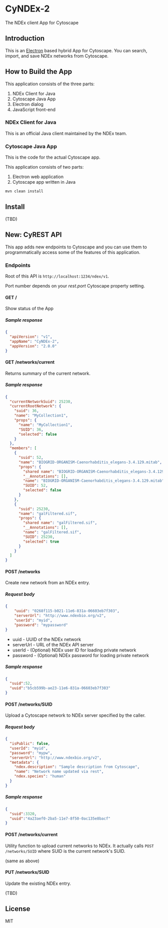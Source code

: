 # CyNDEx-2

The NDEx client App for Cytoscape

## Introduction
This is an [Electron](https://electron.atom.io/) based hybrid App for Cytoscape.  You can search, import, and save NDEx networks from Cytoscape.

## How to Build the App

This application consists of the three parts:

1. NDEx Client for Java
1. Cytoscape Java App
1. Electron dialog
1. JavaScript front-end

### NDEx Client for Java
This is an official Java client maintained by the NDEx team.

### Cytoscape Java App
This is the code for the actual Cytoscape app.


This application consists of two parts:

1. Electron web application
1. Cytoscape app written in Java

```bash
mvn clean install
```

## Install
(TBD)

## New: CyREST API
This app adds new endpoints to Cytoscape and you can use them to programmatically access some of the features of this application.

### Endpoints

Root of this API is ```http://localhost:1234/ndex/v1```.

Port number depends on your _rest.port_ Cytoscape property setting.

#### GET /
Show status of the App


##### Sample response
```json
{
  "apiVersion": "v1",
  "appName": "CyNDEx-2",
  "appVersion": "2.0.0"
}
```

#### GET /networks/current
Returns summary of the current network.

##### Sample response
```json
{
  "currentNetworkSuid": 25230,
  "currentRootNetwork": {
    "suid": 36,
    "name": "MyCollection1",
    "props": {
      "name": "MyCollection1",
      "SUID": 36,
      "selected": false
    }
  },
  "members": [
    {
      "suid": 52,
      "name": "BIOGRID-ORGANISM-Caenorhabditis_elegans-3.4.129.mitab",
      "props": {
        "shared name": "BIOGRID-ORGANISM-Caenorhabditis_elegans-3.4.129.mitab",
        "__Annotations": [],
        "name": "BIOGRID-ORGANISM-Caenorhabditis_elegans-3.4.129.mitab",
        "SUID": 52,
        "selected": false
      }
    },
    {
      "suid": 25230,
      "name": "galFiltered.sif",
      "props": {
        "shared name": "galFiltered.sif",
        "__Annotations": [],
        "name": "galFiltered.sif",
        "SUID": 25230,
        "selected": true
      }
    }
  ]
}
```

#### POST /networks
Create new network from an NDEx entry.

##### Request body

```json
{
    "uuid": "0268f115-b021-11e6-831a-06603eb7f303",
    "serverUrl": "http://www.ndexbio.org/v2",
    "userId": "myid",
    "password": "mypassword"
}
```

* uuid - UUID of the NDEx network
* serverUrl - URL of the NDEx API server
* userId - (Optional) NDEx user ID for loading private network
* password - (Optional) NDEx password for loading private network

##### Sample response
```json
{
  "suid":52,
  "uuid":"b5cb599b-ae23-11e6-831a-06603eb7f303"
}
```

#### POST /networks/SUID
Upload a Cytoscape network to NDEx server specified by the caller.

##### Request body
```json
{
  "isPublic": false,
  "userId": "myid",
  "password": "mypw",
  "serverUrl": "http://www.ndexbio.org/v2",
  "metadata": {
    "ndex.description": "Sample description from Cytoscape",
    "name": "Network name updated via rest",
    "ndex.species": "human"
  }
}
```

##### Sample response
```json
{
  "suid":3320,
  "uuid":"4a23aef0-2ba5-11e7-8f50-0ac135e8bacf"
}
```

#### POST /networks/current
Utility function to upload current networks to NDEx.  It actually calls ```POST /networks/SUID``` where SUID is the current network's SUID.

(same as above)


#### PUT /networks/SUID
Update the existing NDEx entry.

(TBD)


## License
MIT
